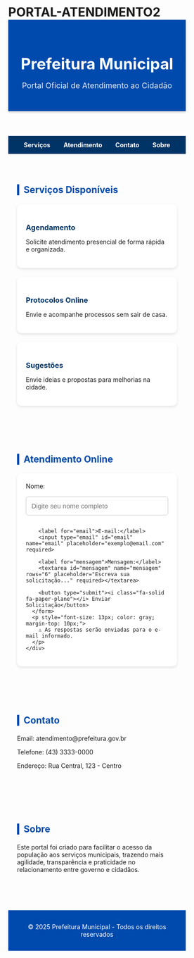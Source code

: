 # PORTAL-ATENDIMENTO2
<!DOCTYPE html>
<html lang="pt-BR">
<head>
  <meta charset="UTF-8">
  <meta name="viewport" content="width=device-width, initial-scale=1.0">
  <title>Portal de Atendimento Municipal</title>
  <link rel="stylesheet" href="https://cdnjs.cloudflare.com/ajax/libs/font-awesome/6.5.0/css/all.min.css">
  <style>
    /* Reset */
    * { margin: 0; padding: 0; box-sizing: border-box; }

    body {
      font-family: "Segoe UI", Arial, sans-serif;
      background: #f4f7fb;
      color: #333;
      line-height: 1.6;
    }

    header {
      background: #004aad;
      color: white;
      padding: 30px 20px;
      text-align: center;
      box-shadow: 0 2px 5px rgba(0,0,0,0.2);
    }

    header h1 {
      font-size: 2.2rem;
      margin-bottom: 5px;
    }

    header p {
      font-size: 1.1rem;
      opacity: 0.9;
    }

    nav {
      background: #036;
      display: flex;
      justify-content: center;
      gap: 30px;
      padding: 12px;
      flex-wrap: wrap;
    }

    nav a {
      color: white;
      text-decoration: none;
      font-weight: bold;
      transition: 0.3s;
    }

    nav a:hover {
      color: #ffcc00;
    }

    section {
      padding: 40px 20px;
      max-width: 1100px;
      margin: auto;
    }

    h2 {
      color: #004aad;
      margin-bottom: 20px;
      border-left: 5px solid #004aad;
      padding-left: 10px;
    }

    .grid {
      display: grid;
      grid-template-columns: repeat(auto-fit, minmax(250px, 1fr));
      gap: 20px;
    }

    .card {
      background: white;
      padding: 20px;
      border-radius: 10px;
      box-shadow: 0 3px 6px rgba(0,0,0,0.1);
      transition: 0.3s;
    }

    .card:hover {
      transform: translateY(-5px);
    }

    .card h3 {
      margin-bottom: 10px;
      color: #036;
    }

    form {
      display: flex;
      flex-direction: column;
      gap: 15px;
    }

    input, textarea, button {
      padding: 12px;
      font-size: 15px;
      border-radius: 6px;
      border: 1px solid #ccc;
    }

    input:focus, textarea:focus {
      outline: none;
      border-color: #004aad;
      box-shadow: 0 0 5px rgba(0,74,173,0.3);
    }

    button {
      background: #004aad;
      color: white;
      border: none;
      cursor: pointer;
      font-weight: bold;
      transition: 0.3s;
    }

    button:hover {
      background: #036;
    }

    footer {
      background: #004aad;
      color: white;
      text-align: center;
      padding: 15px;
      margin-top: 30px;
    }

    footer p {
      font-size: 14px;
    }
  </style>
</head>
<body>
  <header>
    <h1><i class="fa-solid fa-city"></i> Prefeitura Municipal</h1>
    <p>Portal Oficial de Atendimento ao Cidadão</p>
  </header>

  <nav>
    <a href="#servicos"><i class="fa-solid fa-list"></i> Serviços</a>
    <a href="#atendimento"><i class="fa-solid fa-headset"></i> Atendimento</a>
    <a href="#contato"><i class="fa-solid fa-envelope"></i> Contato</a>
    <a href="#sobre"><i class="fa-solid fa-circle-info"></i> Sobre</a>
  </nav>

  <section id="servicos">
    <h2>Serviços Disponíveis</h2>
    <div class="grid">
      <div class="card">
        <h3><i class="fa-solid fa-calendar-check"></i> Agendamento</h3>
        <p>Solicite atendimento presencial de forma rápida e organizada.</p>
      </div>
      <div class="card">
        <h3><i class="fa-solid fa-file-signature"></i> Protocolos Online</h3>
        <p>Envie e acompanhe processos sem sair de casa.</p>
      </div>
      <div class="card">
        <h3><i class="fa-solid fa-lightbulb"></i> Sugestões</h3>
        <p>Envie ideias e propostas para melhorias na cidade.</p>
      </div>
    </div>
  </section>

  <section id="atendimento">
    <h2>Atendimento Online</h2>
    <div class="card">
      <form action="mailto:atendimento@prefeitura.gov.br" method="post" enctype="text/plain">
        <label for="nome">Nome:</label>
        <input type="text" id="nome" name="nome" placeholder="Digite seu nome completo" required>

        <label for="email">E-mail:</label>
        <input type="email" id="email" name="email" placeholder="exemplo@email.com" required>

        <label for="mensagem">Mensagem:</label>
        <textarea id="mensagem" name="mensagem" rows="6" placeholder="Escreva sua solicitação..." required></textarea>

        <button type="submit"><i class="fa-solid fa-paper-plane"></i> Enviar Solicitação</button>
      </form>
      <p style="font-size: 13px; color: gray; margin-top: 10px;">
        ⚠️ As respostas serão enviadas para o e-mail informado.
      </p>
    </div>
  </section>

  <section id="contato">
    <h2>Contato</h2>
    <p><i class="fa-solid fa-envelope"></i> Email: atendimento@prefeitura.gov.br</p>
    <p><i class="fa-solid fa-phone"></i> Telefone: (43) 3333-0000</p>
    <p><i class="fa-solid fa-location-dot"></i> Endereço: Rua Central, 123 - Centro</p>
  </section>

  <section id="sobre">
    <h2>Sobre</h2>
    <p>Este portal foi criado para facilitar o acesso da população aos serviços municipais,
       trazendo mais agilidade, transparência e praticidade no relacionamento entre governo e cidadãos.</p>
  </section>

  <footer>
    <p>&copy; 2025 Prefeitura Municipal - Todos os direitos reservados</p>
  </footer>
</body>
</html>
